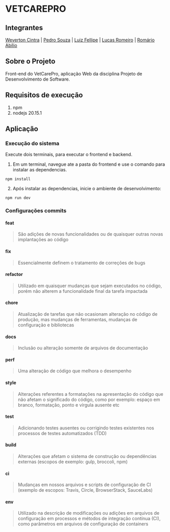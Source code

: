 # VETCAREPRO

## Integrantes

[Weverton Cintra](https://github.com/WevertonCintra) | [Pedro Souza](https://github.com/iShouldz) | [Luiz Fellipe](https://github.com/Luizfdarb) | [Lucas Romeiro](https://github.com/lucas-romeiro) | [Romário Abílio](https://github.com/romarioabilio)

## Sobre o Projeto

Front-end do VetCarePro, aplicação Web da disciplina Projeto de Desenvolvimento de Software.

## Requisitos de execução

1. npm
2. nodejs 20.15.1

## Aplicação
### Execução do sistema
Execute dois terminais, para executar o frontend e backend.

1. Em um terminal, navegue ate a pasta do frontend e use o comando para instalar as dependencias.

```
npm install
```

2. Após instalar as dependencias, inicie o ambiente de desenvolvimento:

```
npm run dev
```

### Configurações commits

#### feat
> São adições de novas funcionalidades ou de quaisquer outras novas implantações ao código

#### fix
> Essencialmente definem o tratamento de correções de bugs

#### refactor
> Utilizado em quaisquer mudanças que sejam executados no código, porém não alterem a funcionalidade final da tarefa impactada

#### chore
> Atualização de tarefas que não ocasionam alteração no código de produção, mas mudanças de ferramentas, mudanças de configuração e bibliotecas

#### docs
> Inclusão ou alteração somente de arquivos de documentação

#### perf
> Uma alteração de código que melhora o desempenho

#### style
> Alterações referentes a formatações na apresentação do código que não afetam o significado do código, como por exemplo: espaço em branco, formatação, ponto e vírgula ausente etc

#### test
> Adicionando testes ausentes ou corrigindo testes existentes nos processos de testes automatizados (TDD)

#### build
> Alterações que afetam o sistema de construção ou dependências externas (escopos de exemplo: gulp, broccoli, npm)

#### ci
> Mudanças em nossos arquivos e scripts de configuração de CI (exemplo de escopos: Travis, Circle, BrowserStack, SauceLabs)

#### env
> Utilizado na descrição de modificações ou adições em arquivos de configuração em processos e métodos de integração contínua (CI), como parâmetros em arquivos de configuração de containers
